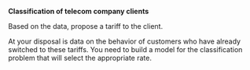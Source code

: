 __Classification of telecom company clients__

Based on the data, propose a tariff to the client.

At your disposal is data on the behavior of customers who have already switched to these tariffs. You need to build a model for the classification problem that will select the appropriate rate.
